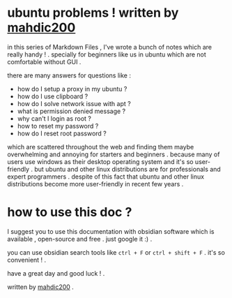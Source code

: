 # ubuntu problems ! written by [mahdic200](https://github.com/mahdic200)

in this series of Markdown Files , I've wrote a bunch of notes which are really handy ! . specially for beginners like us in ubuntu which are not comfortable without GUI .

there are many answers for questions like :
- how do I setup a proxy in my ubuntu ?
- how do I use clipboard ?
- how do I solve network issue with apt ?
- what is permission denied message ?
- why can't I login as root ?
- how to reset my password ?
- how do I reset root password ?

which are scattered throughout the web and finding them maybe overwhelming and annoying for starters and beginners . because many of users use windows as their desktop operating system and it's so user-friendly . but ubuntu and other linux distributions are for professionals and expert programmers . despite of this fact that ubuntu and other linux distributions become more user-friendly in recent few years .

# how to use this doc ?
I suggest you to use this documentation with obsidian software which is available , open-source and free . just google it :) .

you can use obsidian search tools like `ctrl + F` or `ctrl + shift + F` . it's so convenient ! .

have a great day and good luck ! .

written by [mahdic200](https://github.com/mahdic200) .




